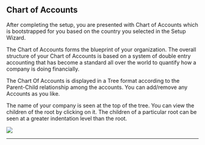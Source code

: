 <!-- add-next-prev-links -->
## Chart of Accounts

After completing the setup, you are presented with Chart of Accounts which is bootstrapped for you based on the country you selected in the Setup Wizard.

The Chart of Accounts forms the blueprint of your organization. The overall structure of your Chart of Accounts is based on a system of double entry accounting that has become a standard all over the world to quantify how a company is doing financially.

The Chart Of Accounts is displayed in a Tree format according to the Parent-Child relationship among the accounts. You can add/remove any Accounts as you like.

The name of your company is seen at the top of the tree. You can view the children of the root by clicking on it. The children of a particular root can be seen at a greater indentation level than the root.

<img  src="/accounting/assets/img/chartofaccounts.png"
      class="screenshot"
/>

---
